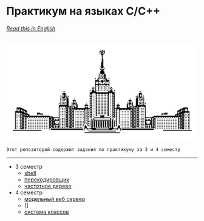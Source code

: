 # Практикум на языках C/C++


###### [Read this in *English*][eng]


![alt text](logo.png)

   `Этот репозиторий содержит задания по практикуму за 3 и 4 семестр`

----
- 3 семестр
    - [shell][sh]
    - [перекодировщик][p2]
    - [частотное дерево][p1]
- 4 семестр
    - [модельный веб сервер][serv]
    - []
    - [система классов][p3]

[eng]: README.en.md
[sh]: https://github.com/HEHADO/AntonBalanovskiy/blob/shell.4/shelltree.c
[p1]: null
[p2]: null
[p3]: null
[serv]: null